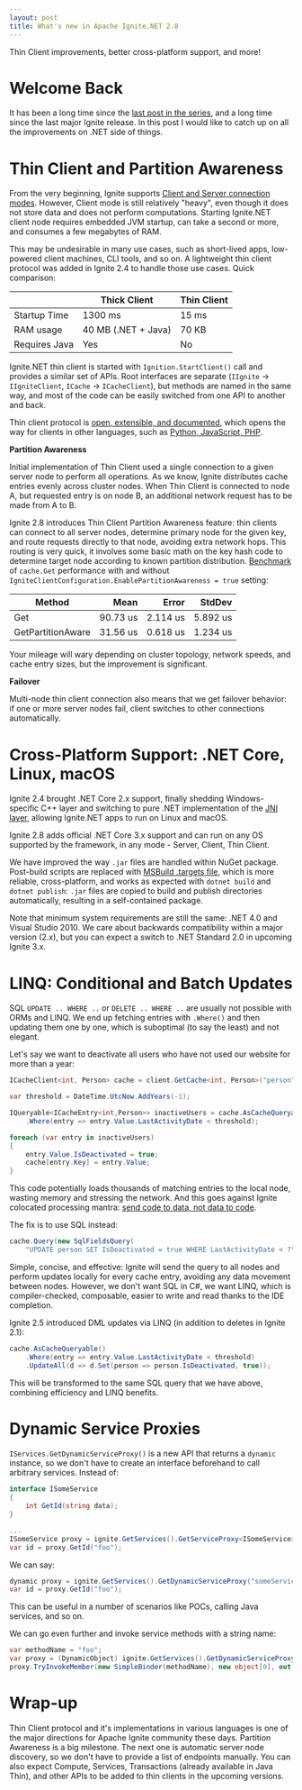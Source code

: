 ```yaml
---
layout: post
title: What's new in Apache Ignite.NET 2.8
---
```


Thin Client improvements, better cross-platform support, and more!


# Welcome Back

It has been a long time since the [last post in the series](https://ptupitsyn.github.io/Whats-New-In-Ignite-Net-2.1/), and a long time since the last major Ignite release. In this post I would like to catch up on all the improvements on .NET side of things.


# Thin Client and Partition Awareness

From the very beginning, Ignite supports [Client and Server connection modes](https://apacheignite.readme.io/docs/clients-vs-servers). However, Client mode is still relatively "heavy", even though it does not store data and does not perform computations. Starting Ignite.NET client node requires embedded JVM startup, can take a second or more, and consumes a few megabytes of RAM.

This may be undesirable in many use cases, such as short-lived apps, low-powered client machines, CLI tools, and so on. A lightweight thin client protocol was added in Ignite 2.4 to handle those use cases. Quick comparison:

|               | Thick Client        | Thin Client |
|---------------|---------------------|-------------|
| Startup Time  | 1300 ms             | 15 ms       |
| RAM usage     | 40 MB (.NET + Java) | 70 KB       |
| Requires Java | Yes                 | No          |

Ignite.NET thin client is started with `Ignition.StartClient()` call and provides a similar set of APIs. Root interfaces are separate (`IIgnite` -> `IIgniteClient`, `ICache` -> `ICacheClient`), but methods are named in the same way, and most of the code can be easily switched from one API to another and back.

Thin client protocol is [open, extensible, and documented](https://cwiki.apache.org/confluence/display/IGNITE/IEP-9+Thin+Client+Protocol#IEP-9ThinClientProtocol-Handshake), which opens the way for clients in other languages, such as [Python, JavaScript, PHP](https://apacheignite.readme.io/docs/thin-clients).

**Partition Awareness**

Initial implementation of Thin Client used a single connection to a given server node to perform all operations. As we know, Ignite distributes cache entries evenly across cluster nodes. When Thin Client is connected to node A, but requested entry is on node B, an additional network request has to be made from A to B.

Ignite 2.8 introduces Thin Client Partition Awareness feature: thin clients can connect to all server nodes, determine primary node for the given key, and route requests directly to that node, avoiding extra network hops. This routing is very quick, it involves some basic math on the key hash code to determine target node according to known partition distribution. [Benchmark](https://github.com/ptupitsyn/IgniteNetBenchmarks/blob/master/IgniteThinClientBenchmark.cs) of `cache.Get` performance with and without `IgniteClientConfiguration.EnablePartitionAwareness = true` setting:

|            Method |     Mean |    Error |   StdDev |
|------------------ |---------:|---------:|---------:|
|               Get | 90.73 us | 2.114 us | 5.892 us |
| GetPartitionAware | 31.56 us | 0.618 us | 1.234 us |

Your mileage will wary depending on cluster topology, network speeds, and cache entry sizes, but the improvement is significant.

**Failover**

Multi-node thin client connection also means that we get failover behavior: if one or more server nodes fail, client switches to other connections automatically.


# Cross-Platform Support: .NET Core, Linux, macOS

Ignite 2.4 brought .NET Core 2.x support, finally shedding Windows-specific C++ layer and switching to pure .NET implementation of the [JNI layer](https://en.wikipedia.org/wiki/Java_Native_Interface), allowing Ignite.NET apps to run on Linux and macOS.

Ignite 2.8 adds official .NET Core 3.x support and can run on any OS supported by the framework, in any mode - Server, Client, Thin Client.

We have improved the way `.jar` files are handled within NuGet package. Post-build scripts are replaced with [MSBuild .targets file](https://docs.microsoft.com/en-us/visualstudio/msbuild/msbuild-dot-targets-files?view=vs-2019), which is more reliable, cross-platform, and works as expected with `dotnet build` and `dotnet publish`: `.jar` files are copied to build and publish directories automatically, resulting in a self-contained package.

Note that minimum system requirements are still the same: .NET 4.0 and Visual Studio 2010. We care about backwards compatibility within a major version (2.x), but you can expect a switch to .NET Standard 2.0 in upcoming Ignite 3.x.


# LINQ: Conditional and Batch Updates

SQL `UPDATE .. WHERE ..` or `DELETE .. WHERE ..` are usually not possible with ORMs and LINQ. We end up fetching entries with `.Where()` and then updating them one by one, which is suboptimal (to say the least) and not elegant. 

Let's say we want to deactivate all users who have not used our website for more than a year:

```cs
ICacheClient<int, Person> cache = client.GetCache<int, Person>("person");

var threshold = DateTime.UtcNow.AddYears(-1);

IQueryable<ICacheEntry<int,Person>> inactiveUsers = cache.AsCacheQueryable()
	.Where(entry => entry.Value.LastActivityDate < threshold);

foreach (var entry in inactiveUsers)
{
	entry.Value.IsDeactivated = true;
	cache[entry.Key] = entry.Value;
}
```

This code potentially loads thousands of matching entries to the local node, wasting memory and stressing the network. And this goes against Ignite colocated processing mantra: [send code to data, not data to code](https://ignite.apache.org/features/collocatedprocessing.html).

The fix is to use SQL instead:

```cs
cache.Query(new SqlFieldsQuery(
	"UPDATE person SET IsDeactivated = true WHERE LastActivityDate < ?", threshold));
```

Simple, concise, and effective: Ignite will send the query to all nodes and perform updates locally for every cache entry, avoiding any data movement between nodes. However, we don't want SQL in C#, we want LINQ, which is compiler-checked, composable, easier to write and read thanks to the IDE completion.

Ignite 2.5 introduced DML updates via LINQ (in addition to deletes in Ignite 2.1):

```cs
cache.AsCacheQueryable()
	.Where(entry => entry.Value.LastActivityDate < threshold)
	.UpdateAll(d => d.Set(person => person.IsDeactivated, true));
```

This will be transformed to the same SQL query that we have above, combining efficiency and LINQ benefits.


# Dynamic Service Proxies

`IServices.GetDynamicServiceProxy()` is a new API that returns a `dynamic` instance, so we don't have to create an interface beforehand to call arbitrary services. Instead of:

```cs
interface ISomeService
{
    int GetId(string data);
}

...
ISomeService proxy = ignite.GetServices().GetServiceProxy<ISomeService>("someService");
var id = proxy.GetId("foo");
```

We can say:

```cs
dynamic proxy = ignite.GetServices().GetDynamicServiceProxy("someService");
var id = proxy.GetId("foo");
```

This can be useful in a number of scenarios like POCs, calling Java services, and so on.

We can go even further and invoke service methods with a string name:

```cs
var methodName = "foo";
var proxy = (DynamicObject) ignite.GetServices().GetDynamicServiceProxy("someService");
proxy.TryInvokeMember(new SimpleBinder(methodName), new object[0], out var result);
```


# Wrap-up

Thin Client protocol and it's implementations in various languages is one of the major directions for Apache Ignite community these days. Partition Awareness is a big milestone. The next one is automatic server node discovery, so we don't have to provide a list of endpoints manually. You can also expect Compute, Services, Transactions (already available in Java Thin), and other APIs to be added to thin clients in the upcoming versions.